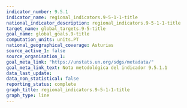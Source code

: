 ```yaml
---
indicator_number: 9.5.1
indicator_name: regional_indicators.9-5-1-1-title
national_indicator_description: regional_indicators.9-5-1-1-title
target_name: global_targets.9-5-title
goal_name: global_goals.9-title
computation_units: units.PT
national_geographical_coverage: Asturias
source_active_1: false
source_organisation_1:  
goal_meta_link: "https://unstats.un.org/sdgs/metadata/"
goal_meta_link_text: Nota metodológica del indicador 9.5.1.1
data_last_update:  
data_non_statistical: false
reporting_status: complete
graph_title: regional_indicators.9-5-1-1-title
graph_type: line
---
```

